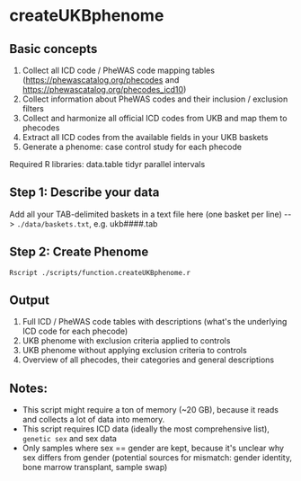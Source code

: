 # createUKBphenome

## Basic concepts

1. Collect all ICD code / PheWAS code mapping tables (https://phewascatalog.org/phecodes and https://phewascatalog.org/phecodes_icd10)  
2. Collect information about PheWAS codes and their inclusion / exclusion filters  
3. Collect and harmonize all official ICD codes from UKB and map them to phecodes  
4. Extract all ICD codes from the available fields in your UKB baskets  
5. Generate a phenome: case control study for each phecode  

Required R libraries:
data.table
tidyr
parallel
intervals



## Step 1: Describe your data
Add all your TAB-delimited baskets in a text file here (one basket per line) --> `./data/baskets.txt`, e.g. ukb####.tab

## Step 2: Create Phenome
`Rscript ./scripts/function.createUKBphenome.r`

## Output
1. Full ICD / PheWAS code tables with descriptions (what's the underlying ICD code for each phecode)
2. UKB phenome with exclusion criteria applied to controls 
3. UKB phenome without applying exclusion criteria to controls
4. Overview of all phecodes, their categories and general descriptions

## Notes:
- This script might require a ton of memory (~20 GB), because it reads and collects a lot of data into memory.
- This script requires ICD data (ideally the most comprehensive list), `genetic sex` and sex data
- Only samples where sex == gender are kept, because it's unclear why sex differs from gender (potential sources for mismatch: gender identity, bone marrow transplant, sample swap)
